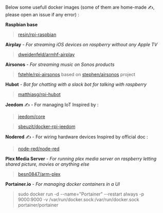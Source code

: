 Below some usefull docker images (some of them are home-made ✍, please open an issue if any error) :

**Raspbian base**
> [resin/rpi-raspbian](https://hub.docker.com/r/resin/rpi-raspbian/)

**Airplay** - *For streaming iOS devices on raspberry without any Apple TV*
> [dweidenfeld/armhf-airplay](https://hub.docker.com/r/dweidenfeld/armhf-airplay/)

**Airsonos** - *For streaming music on Sonos products*
> [fstehle/rpi-airsonos](https://github.com/fstehle/docker-rpi-airsonos) based on [stephen/airsonos](https://github.com/stephen/airsonos) project

**Hubot** - *Bot for chatting with a slack bot for talking with raspberry*
> [matthiasg/rpi-hubot](https://github.com/openwebcraft/rpi-hubot)

**Jeedom** ✍ - For managing IoT
Inspired by :

> [jeedom/core](https://github.com/jeedom/core/blob/beta/install/install.sh)

> [sbeuzit/docker-rpi-jeedom](https://github.com/sbeuzit/docker-rpi-jeedom/blob/master/jeedom/Build/Dockerfile)

**Nodered** ✍ - For wiring hardware devices
Inspired by official doc :

> [node-red/node-red](https://github.com/node-red/node-red)

**Plex Media Server** - *For running plex media server on raspberry letting shared picture, movies or anything else*
> [besn0847/arm-plex](https://github.com/besn0847/arm-plex)

**Portainer.io** - *For managing docker containers in a UI*
> sudo docker run -d --name="Portainer" --restart always -p 9000:9000 -v /var/run/docker.sock:/var/run/docker.sock portainer/portainer
